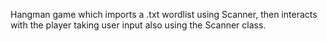 Hangman game which imports a .txt wordlist using Scanner, then interacts with the player taking user input also using the Scanner class.
